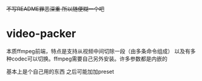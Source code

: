 <s>不写README罪恶深重 所以随便糊一个吧</s>
# video-packer
本质ffmpeg前端，特点是支持从视频中间切除一段（由多条命令组成） 以及有多种codec可以切换。ffmpeg需要自己另外安装。许多参数都是内嵌的

基本上是个自己用的东西 之后可能加加preset

